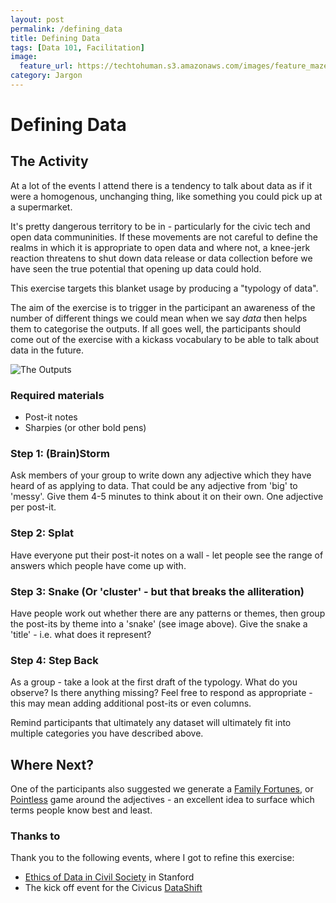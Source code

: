 ```yaml
---
layout: post
permalink: /defining_data
title: Defining Data 
tags: [Data 101, Facilitation]
image: 
  feature_url: https://techtohuman.s3.amazonaws.com/images/feature_maze.jpg
category: Jargon
---
```


# Defining Data 

## The Activity

At a lot of the events I attend there is a tendency to talk about data as if it were a homogenous, unchanging thing, like something you could pick up at a supermarket. 

It's pretty dangerous territory to be in - particularly for the civic tech and open data communinities. If these movements are not careful to define the realms in which it is appropriate to open data and where not, a knee-jerk reaction threatens to shut down data release or data collection before we have seen the true potential that opening up data could hold.

This exercise targets this blanket usage by producing a "typology of data". 

The aim of the exercise is to trigger in the participant an awareness of the number of different things we could mean when we say *data* then helps them to categorise the outputs. If all goes well, the participants should come out of the exercise with a kickass vocabulary to be able to talk about data in the future.  

![The Outputs](https://techtohuman.s3.amazonaws.com/images/IMG_3544.JPG)

### Required materials 

* Post-it notes 
* Sharpies (or other bold pens)

### Step 1: (Brain)Storm

Ask members of your group to write down any adjective which they have heard of as applying to data. That could be any adjective from 'big' to 'messy'. Give them 4-5 minutes to think about it on their own. One adjective per post-it. 

### Step 2: Splat 

Have everyone put their post-it notes on a wall - let people see the range of answers which people have come up with. 

### Step 3: Snake (Or 'cluster' - but that breaks the alliteration)

Have people work out whether there are any patterns or themes, then group the post-its by theme into a 'snake' (see image above). Give the snake a 'title' - i.e. what does it represent? 

### Step 4: Step Back

As a group - take a look at the first draft of the typology. What do you observe? Is there anything missing? Feel free to respond as appropriate - this may mean adding additional post-its or even columns. 

Remind participants that ultimately any dataset will ultimately fit into multiple categories you have described above.

## Where Next? 

One of the participants also suggested we generate a [Family Fortunes](http://en.wikipedia.org/wiki/Family_Fortunes), or [Pointless](http://en.wikipedia.org/wiki/Pointless_(game_show)) game around the adjectives - an excellent idea to surface which terms people know best and least.   


### Thanks to 

Thank you to the following events, where I got to refine this exercise:  

* [Ethics of Data in Civil Society](http://pacscenter.stanford.edu/content/ethics-data-conference) in Stanford
* The kick off event for the Civicus [DataShift](http://civicus.org/thedatashift/)
